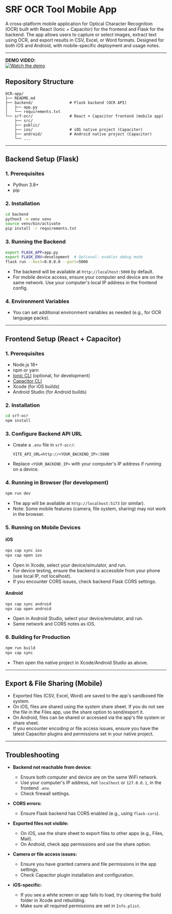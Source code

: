# SRF OCR Tool Mobile App

A cross-platform mobile application for Optical Character Recognition (OCR) built with React (Ionic + Capacitor) for the frontend and Flask for the backend. The app allows users to capture or select images, extract text using OCR, and export results in CSV, Excel, or Word formats. Designed for both iOS and Android, with mobile-specific deployment and usage notes.

---

**DEMO VIDEO:**  
[![Watch the demo](https://i.ytimg.com/vi/ScAFJ0KLNjk/oar2.jpg?sqp=-oaymwEoCMwCENAFSFqQAgHyq4qpAxcIARUAAIhC2AEB4gEKCBgQAhgGOAFAAQ==&rs=AOn4CLAJb5jFLQJ4jhsYwReeyqL55a0a-w)](https://youtube.com/shorts/ScAFJ0KLNjk)

## Repository Structure

```
OCR-app/
├── README.md
├── backend/                # Flask backend (OCR API)
│   ├── app.py
│   └── requirements.txt
└── srf-ocr/                # React + Capacitor frontend (mobile app)
    ├── src/
    ├── public/
    ├── ios/                # iOS native project (Capacitor)
    ├── android/            # Android native project (Capacitor)
    └── ...
```

---

## Backend Setup (Flask)

### 1. Prerequisites
- Python 3.8+
- pip

### 2. Installation
```bash
cd backend
python3 -m venv venv
source venv/bin/activate
pip install -r requirements.txt
```

### 3. Running the Backend
```bash
export FLASK_APP=app.py
export FLASK_ENV=development  # Optional: enables debug mode
flask run --host=0.0.0.0 --port=5000
```
- The backend will be available at `http://localhost:5000` by default.
- For mobile device access, ensure your computer and device are on the same network. Use your computer's local IP address in the frontend config.

### 4. Environment Variables
- You can set additional environment variables as needed (e.g., for OCR language packs).

---

## Frontend Setup (React + Capacitor)

### 1. Prerequisites
- Node.js 18+
- npm or yarn
- [Ionic CLI](https://ionicframework.com/docs/cli) (optional, for development)
- [Capacitor CLI](https://capacitorjs.com/docs/getting-started)
- Xcode (for iOS builds)
- Android Studio (for Android builds)

### 2. Installation
```bash
cd srf-ocr
npm install
```

### 3. Configure Backend API URL
- Create a `.env` file in `srf-ocr/`:
  ```env
  VITE_API_URL=http://<YOUR_BACKEND_IP>:5000
  ```
- Replace `<YOUR_BACKEND_IP>` with your computer's IP address if running on a device.

### 4. Running in Browser (for development)
```bash
npm run dev
```
- The app will be available at `http://localhost:5173` (or similar).
- Note: Some mobile features (camera, file system, sharing) may not work in the browser.

### 5. Running on Mobile Devices

#### iOS
```bash
npx cap sync ios
npx cap open ios
```
- Open in Xcode, select your device/simulator, and run.
- For device testing, ensure the backend is accessible from your phone (use local IP, not localhost).
- If you encounter CORS issues, check backend Flask CORS settings.

#### Android
```bash
npx cap sync android
npx cap open android
```
- Open in Android Studio, select your device/emulator, and run.
- Same network and CORS notes as iOS.

### 6. Building for Production
```bash
npm run build
npx cap sync
```
- Then open the native project in Xcode/Android Studio as above.

---

## Export & File Sharing (Mobile)
- Exported files (CSV, Excel, Word) are saved to the app's sandboxed file system.
- On iOS, files are shared using the system share sheet. If you do not see the file in the Files app, use the share option to send/export it.
- On Android, files can be shared or accessed via the app's file system or share sheet.
- If you encounter encoding or file access issues, ensure you have the latest Capacitor plugins and permissions set in your native project.

---

## Troubleshooting

- **Backend not reachable from device:**
  - Ensure both computer and device are on the same WiFi network.
  - Use your computer's IP address, not `localhost` or `127.0.0.1`, in the frontend `.env`.
  - Check firewall settings.

- **CORS errors:**
  - Ensure Flask backend has CORS enabled (e.g., using `flask-cors`).

- **Exported files not visible:**
  - On iOS, use the share sheet to export files to other apps (e.g., Files, Mail).
  - On Android, check app permissions and use the share option.

- **Camera or file access issues:**
  - Ensure you have granted camera and file permissions in the app settings.
  - Check Capacitor plugin installation and configuration.

- **iOS-specific:**
  - If you see a white screen or app fails to load, try cleaning the build folder in Xcode and rebuilding.
  - Make sure all required permissions are set in `Info.plist`.
